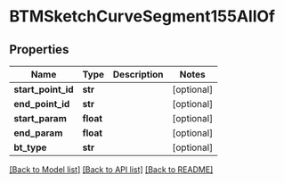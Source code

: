 # BTMSketchCurveSegment155AllOf

## Properties
Name | Type | Description | Notes
------------ | ------------- | ------------- | -------------
**start_point_id** | **str** |  | [optional] 
**end_point_id** | **str** |  | [optional] 
**start_param** | **float** |  | [optional] 
**end_param** | **float** |  | [optional] 
**bt_type** | **str** |  | [optional] 

[[Back to Model list]](../README.md#documentation-for-models) [[Back to API list]](../README.md#documentation-for-api-endpoints) [[Back to README]](../README.md)



